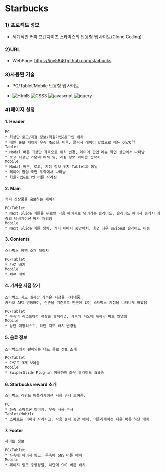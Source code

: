 # Starbucks

### 1) 프로젝트 정보
* 세계적인 커피 프렌차이즈 스타벅스의 반응형 웹 사이트(Clone Coding)

### 2)URL
* WebPage: https://jov5840.github.com/starbucks

### 3)사용된 기술
* PC/Tablet/Mobile 반응형 웹 사이트

* ![Html5](https://img.shields.io/badge/HTML5-red) ![CSS3](https://img.shields.io/badge/CSS3-blue) ![javascript](https://img.shields.io/badge/JavaScript-yellow) ![jquery](https://img.shields.io/badge/jQuery-orange)

### 4)페이지 설명
#### 1. Header
    PC
    * 최상단 로고/지점 정보/회원가입&로그인 배치
    * 메인 홍보 페이지 우측 Modal 버튼. 클릭시 레이어 팝업으로 메뉴 On/Off
    Tablet
    * Modal 버튼 최상단 좌측으로 위치 변경, 레이어 팝업 메뉴 화면 상단에서 나타남
    * 로고 최상단 가운데 배치 및, 지점 정보 아이콘 간략화
    Mobile
    * Modal 버튼, 로고, 지점 정보 위치 Tablet과 동일
    * 레이어 팝업 화면 우측에서 나타남
    * 회원가입&로그인 버튼 사라짐
#### 2. Main
    커피 신상품을 홍보하는 페이지
    
    PC/Tablet
    * Next Slide 버튼을 누르면 다음 페이지로 넘어가는 슬라이드. 슬라이드 페이지 증가시 좌측의 네비게이션 바가 채워짐
    Mobile
    * Next Slide 버튼 생략, 커피 이미지 중앙배치, 화면 좌우 swipe로 슬라이드 이동
#### 3. Contents
    스타벅스 혜택 소개 페이지
    
    PC/Tablet
    * 가로 배치
    Mobile
    * 세로 배치
#### 4. 가까운 지점 찾기
    스타벅스 지도 실시간 가까운 지점을 나타내줌
    카카오 API 연동하여, 신촌을 기준으로 인근에 있는 스타벅스 지점을 나타나게 하였음
    
    PC/Tablet
    * 우측의 리스트에서 매장을 클릭하면, 좌측의 지도에 위치가 바로 반영됨
    Mobile
    * 상단 매장리스트, 하단 지도 배치 변경됨
#### 5. 음료 정보 
    스타벅스에서 판매되는 대표 음료 정보 소개
    
    PC/Tablet
    * 가로로 3개 보여줌
    Mobile
    * SwiperSlide Plug-in 이용하여 좌우 슬라이드 효과줌
#### 6. Starbucks reward 소개
    스타벅스 리워드 어플리케이션 사용 순서 보여줌.
    
    PC
    * 좌측 스마트폰 이미지, 우측 사용 순서
    Tablet/Mobile
    * 스마트폰 이미지 사라지고, 사용 순서 중앙 배치, 어플리케이션 다운 버튼 하단 배치
#### 7. Footer
    사이트 정보
    
    PC/Tablet
    * 좌측에 페이지 링크, 우측에 SNS 버튼 배치
    Mobile
    * 페이지 링크 중앙정렬, 하단에 SNS 버튼 배치
